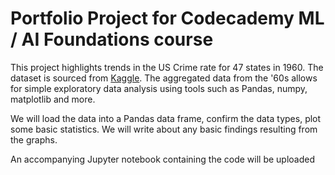 # Portfolio Project for Codecademy ML / AI Foundations course

This project highlights trends in the US Crime rate for 47 states in 1960. The dataset is sourced from [Kaggle](https://www.kaggle.com/datasets/shilpagopal/us-crime-dataset/data). The aggregated data from the '60s allows for simple exploratory data analysis using tools such as Pandas, numpy, matplotlib and more.

We will load the data into a Pandas data frame, confirm the data types, plot some basic statistics. We will write about any basic findings resulting from the graphs.

An accompanying Jupyter notebook containing the code will be uploaded